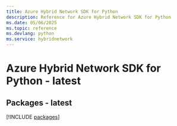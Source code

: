 ```yaml
---
title: Azure Hybrid Network SDK for Python
description: Reference for Azure Hybrid Network SDK for Python
ms.date: 05/06/2025
ms.topic: reference
ms.devlang: python
ms.service: hybridnetwork
---
```

# Azure Hybrid Network SDK for Python - latest
## Packages - latest
[!INCLUDE [packages](hybrid-network-index.md)]